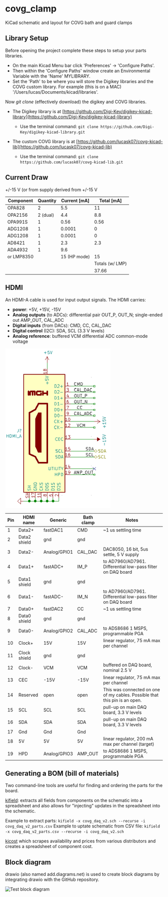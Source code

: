 # covg_clamp
KiCad schematic and layout for COVG bath and guard clamps


## Library Setup 
Before opening the project complete these steps to setup your parts libraries. 

* On the main Kicad Menu bar click 'Preferences' -> 'Configure Paths'. 
* Then within the 'Configure Paths' window create an Environmental Variable with the 'Name' MYLIBRARY.
* Set the 'Path' to be where you will store the Digikey libraries and the COVG custom library. For example (this is on a MAC) '/Users/lucas/Documents/kicad/libraries'.

Now *git clone* (effectively download) the digikey and COVG libraries. 

* The Digikey library is at [https://github.com/Digi-Key/digikey-kicad-library](https://github.com/Digi-Key/digikey-kicad-library)
	* Use the terminal command: `git clone https://github.com/Digi-Key/digikey-kicad-library.git ` 

* The custom COVG library is at [https://github.com/lucask07/covg-kicad-lib](https://github.com/lucask07/covg-kicad-lib)
	* Use the terminal command: `git clone https://github.com/lucask07/covg-kicad-lib.git ` 


## Current Draw

+/-15 V  (or from supply derived from +/-15 V  

| Component | Quantity | Current [mA]| Total [mA] |
| --------- | -------- | ------------| ---------- |
| OPA828    | 2        | 5.5 | 11 |
| OPA2156   | 2 (dual) | 4.4 | 8.8 |
| OPA991S   | 1        | 0.56 | 0.56 |
| ADG1208   | 1        | 0.0001 | 0 |
| ADG1208   | 1        | 0.0001 | 0 |
| AD8421    | 1        | 2.3    | 2.3 |
| ADA4932   | 1        | 9.6    |     |
| or LMP8350 |         | 15 (HP mode) | 15 |
|           |          |        | Totals (w/ LMP) |
|           |          |        |    37.66 |


## HDMI 
An HDMI-A cable is used for input output signals. The HDMI carries:

- **power**: +5V, +15V, -15V
- **Analog outputs** (to ADCs): differential pair OUT\_P, OUT\_N; single-ended out AMP\_OUT, CAL\_ADC
- **Digital inputs** (from DACs): CMD, CC, CAL_DAC
- **Digital control** (I2C): SDA, SCL (3.3 V levels)
- **Analog reference**: buffered VCM differential ADC common-mode voltage 


![Alt text](docs/hdmi.png)

| Pin | HDMI name    | Generic      | Bath clamp | Notes                                                                     |
|-----|--------------|--------------|------------|---------------------------------------------------------------------------|
| 1   | Data2+       | fastDAC1     | CMD        | ~1 us settling time                                                                          |
| 2   | Data2 shield | gnd          | gnd        |                                                                           |
| 3   | Data2-       | Analog/GPIO1 | CAL_DAC    |  DAC8050, 16 bit, 5us settle, 5 V supply                                                                         |
| 4   | Data1+       | fastADC+     | IM_P       | to AD7960/AD7961. Differential low-pass filter on DAQ board                                                                          |
| 5   | Data1 shield | gnd          | gnd        |                                                                           |
| 6   | Data1-       | fastADC-     | IM_N       | to AD7960/AD7961. Differential low-pass filter on DAQ board                                                                          |
| 7   | Data0+       | fastDAC2     | CC         | ~1 us settling time                                                                          |
| 8   | Data0 shield | gnd          | gnd        |                                                                           |
| 9   | Data0-       | Analog/GPIO2 | CAL_ADC    | to ADS8686 1 MSPS, programmable PGA                                                            |
| 10  | Clock+       | 15V          | 15V        | linear regulator, 75 mA max per channel                                                                         |
| 11  | Clock shield | gnd          | gnd        |                                                                           |
| 12  | Clock-       | VCM          | VCM        | buffered on DAQ board, nominal 2.5 V                                                                          |
| 13  | CEC          | -15V         | -15V       |  linear regulator, 75 mA max per channel                                                                          |
| 14  | Reserved     | open         | open       | This was connected on one of my cables. Possible that this pin is an open. |
| 15  | SCL          | SCL          | SCL        | pull-up on main DAQ board, 3.3 V levels                                                        |
| 16  | SDA          | SDA          | SDA        | pull-up on main DAQ board, 3.3 V levels                                                           |
| 17  | Gnd          | Gnd          | Gnd        |                                                                           |
| 18  | 5V           | 5V           | 5V         |  linear regulator, 200 mA max per channel (target)                                                                         |
| 19  | HPD          | Analog/GPIO3 | AMP_OUT    | to ADS8686 1 MSPS, programmable PGA                                                             |


## Generating a BOM (bill of materials)

Two command-line tools are useful for finding and ordering the parts for the board. 

[kifield](https://xess.com/KiField/docs/_build/singlehtml/index.html): extracts all fields from components on the schematic into a spreadsheet and also allows for "injecting" updates in the spreadsheet into the schematic.

Example to extract parts:
```kifield -x covg_daq_v2.sch --recurse -i covg_daq_v2_parts.csv```
Example to uptate schematic from CSV file:
``` kifield -x covg_daq_v2_parts.csv --recurse -i covg_daq_v2.sch ```

[kicost](https://github.com/xesscorp/KiCost) which scrapes availability and prices from various distributors and creates a spreadsheet of component cost. 

## Block diagram
drawio (also named add.diagrams.net) is used to create block diagrams by integrating drawio with the GitHub repository. 

![Test block diagram](documentation/test_github.svg)


